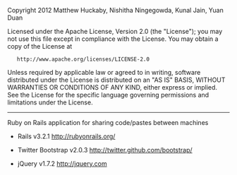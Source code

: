 Copyright 2012 Matthew Huckaby, Nishitha Ningegowda, Kunal Jain, Yuan Duan

   Licensed under the Apache License, Version 2.0 (the "License");
   you may not use this file except in compliance with the License.
   You may obtain a copy of the License at

       http://www.apache.org/licenses/LICENSE-2.0

   Unless required by applicable law or agreed to in writing, software
   distributed under the License is distributed on an "AS IS" BASIS,
   WITHOUT WARRANTIES OR CONDITIONS OF ANY KIND, either express or implied.
   See the License for the specific language governing permissions and
   limitations under the License.

---

Ruby on Rails application for sharing code/pastes between machines

- Rails v3.2.1 
	http://rubyonrails.org/

- Twitter Bootstrap v2.0.3
	http://twitter.github.com/bootstrap/

- jQuery v1.7.2
	http://jquery.com
